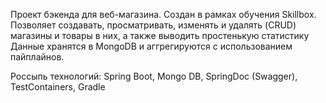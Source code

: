 Проект бэкенда для веб-магазина. Создан в рамках обучения Skillbox.
Позволяет создавать, просматривать, изменять и удалять (CRUD) магазины и товары в них, а также выводить простенькую статистику
Данные хранятся в MongoDB и аггрегируются с использованием пайплайнов.

Россыпь технологий: Spring Boot, Mongo DB, SpringDoc (Swagger), TestContainers, Gradle
